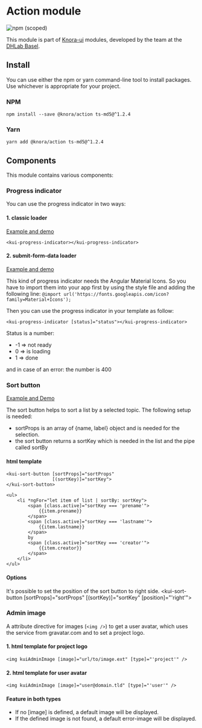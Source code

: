# Action module
![npm (scoped)](https://img.shields.io/npm/v/@knora/action.svg)

This module is part of [Knora-ui](https://github.com/dhlab-basel/Knora-ui) modules, developed by the team at the [DHLab Basel](http://dhlab.unibas.ch).

## Install
You can use either the npm or yarn command-line tool to install packages. Use whichever is appropriate for your project.

### NPM
`npm install --save @knora/action ts-md5@^1.2.4`

### Yarn
`yarn add @knora/action ts-md5@^1.2.4`

## Components
This module contains various components:

### Progress indicator

You can use the progress indicator in two ways:

#### 1. classic loader
[Example and demo](https://stackblitz.com/edit/knora-progress-indicator?file=src%2Fapp%2Fapp.component.html)

`<kui-progress-indicator></kui-progress-indicator>`

#### 2. submit-form-data loader
[Example and demo](https://stackblitz.com/edit/knora-progress-indicator?file=src%2Fapp%2Fapp.component.html)

This kind of progress indicator needs the Angular Material Icons. So you have to import them into your app first by using the style file and adding the following line:
`@import url('https://fonts.googleapis.com/icon?family=Material+Icons');`

Then you can use the progress indicator in your template as follow:

`<kui-progress-indicator [status]="status"></kui-progress-indicator>`

Status is a number:
* -1 => not ready
*  0 => is loading
*  1 => done

and in case of an error: the number is 400

### Sort button

[Example and Demo](https://stackblitz.com/edit/knora-sort-button?file=src%2Fapp%2Fapp.component.html)

The sort button helps to sort a list by a selected topic. The following setup is needed:

- sortProps is an array of {name, label} object and is needed for the selection.
- the sort button returns a sortKey which is needed in the list and the pipe called sortBy

#### html template
```
<kui-sort-button [sortProps]="sortProps"
                 [(sortKey)]="sortKey">
</kui-sort-button>

<ul>
    <li *ngFor="let item of list | sortBy: sortKey">
        <span [class.active]="sortKey === 'prename'">
            {{item.prename}}
        </span>
        <span [class.active]="sortKey === 'lastname'">
            {{item.lastname}}
        </span>
        by 
        <span [class.active]="sortKey === 'creator'">
            {{item.creator}}
        </span>
    </li>
</ul>
```

#### Options
It's possible to set the position of the sort button to right side.
<kui-sort-button [sortProps]="sortProps"
                 [(sortKey)]="sortKey"
                 [position]="'right'">
</kui-sort-button>

### Admin image
A attribute directive for images (`<img />`) to get a user avatar, which uses the service from gravatar.com and to set a project logo.

#### 1. html template for project logo
`<img kuiAdminImage [image]="url/to/image.ext" [type]="'project'" />`
 
#### 2. html template for user avatar
`<img kuiAdminImage [image]="user@domain.tld" [type]="'user'" />`

#### Feature in both types
- If no [image] is defined, a default image will be displayed.
- If the defined image is not found, a default error-image will be displayed.
